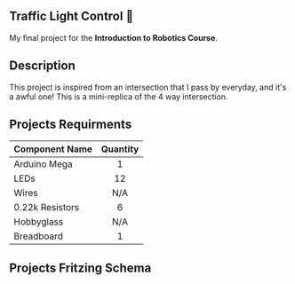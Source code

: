 ## Traffic Light Control :vertical_traffic_light:
My final project for the **Introduction to Robotics Course**.
## Description
This project is inspired from an intersection that I pass by everyday, and it's a awful one! This is a mini-replica of the 4 way intersection.
## Projects Requirments
| Component Name | Quantity |
| -------------  |:--------:|
| Arduino Mega   | 1        |
| LEDs           | 12       |
| Wires          | N/A      |
| 0.22k Resistors| 6        |
| Hobbyglass     | N/A      |
| Breadboard     | 1        |
## Projects Fritzing Schema

 
